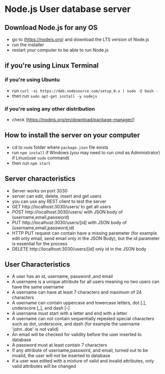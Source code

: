 # Node.js User database server #
## Download Node.js for any OS ##
* go to (https://nodejs.org) and download the LTS version of Node.js
* run the installer
* restart your computer to be able to run Node.js
## if you're using Linux Terminal ##
### if you're using Ubuntu ###
* run `curl -sL https://deb.nodesource.com/setup_8.x | sudo -E bash -`
* then run `sudo apt-get install -y nodejs`
### if you're using any other distribution ###
* check (https://nodejs.org/en/download/package-manager/)
## How to install the server on your computer ##
* cd to `node` folder where `package.json` file exists
* run `npm install` if Windows (you may need to run cmd as Administrator) if Linux(use `sudo` command)
* then run `npm start`

## Server characteristics ##
* Server works on port 3030
* server can edit, delete, insert and get users
* you can use any REST client to test the server
* GET http://localhost:3030/users/ to get all users
* POST http://localhost:3030/users/ with JSON body of (username,email,password)
* PUT http://localhost:3030/users/[id] with JSON body of (username,email,password,id)
* HTTP PUT request can contain have a missing parameter (for example edit only email, send email only in the JSON Body), but the id parameter is essential for the process
* DELETE http://localhost:3030/users/[id] only id in the JSON body

## User Characteristics ##
* A user has an id, username, password ,and email
* A username is a unique attribute for all users meaning no two users can have the same username
* A username can have at least 7 characters and maximum of 24 characters
* A username can contain uppercase and lowercase letters, dot [.], underscore [_], and dash [-]
* A username must start with a letter and end with a letter
* A username can not contain sequentially repeated special characters such as dot, underscore, and dash (for example the username 'john..doe' is not valid)
* An email will be checked for validity before the user inserted to database
* A password must at least contain 7 characters
* If any attribute of username,password, and email, turned out to be invalid, the user will not be inserted to database
* if a user was edited with a mixture of valid and invalid attributes, only valid attributes will be changed